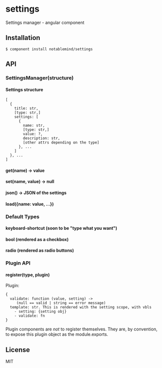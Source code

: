 
# settings

  Settings manager - angular component

## Installation

    $ component install notablemind/settings

## API

### SettingsManager(structure)

#### Settings structure

    [
      {
        title: str,
        [type: str,]
        settings: [
          {
            name: str,
            [type: str,]
            value: ?,
            description: str,
            [other attrs depending on the type]
          }, ...
        ]
      }, ...
    ]

#### get(name) -> value
#### set(name, value) -> null
#### json() -> JSON of the settings
#### load({name: value, ...})

### Default Types

#### keyboard-shortcut (soon to be "type what you want")
#### bool (rendered as a checkbox)
#### radio (rendered as radio buttons)

### Plugin API

#### register(type, plugin)

Plugin:

    {
      validate: function (value, setting) ->
         (null == valid | string == error message)
      template: str. This is rendered with the setting scope, with vbls
        - setting: {setting obj}
        - validate: fn
    }

Plugin components are *not* to register themselves. They are, by
convention, to expose this plugin object as the module.exports.

## License

  MIT
